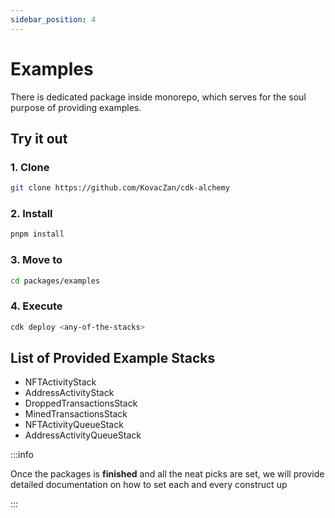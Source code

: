 ```yaml
---
sidebar_position: 4
---
```


# Examples

There is dedicated package inside monorepo, which serves for the soul purpose of providing examples.

## Try it out

### 1. Clone 
```bash
git clone https://github.com/KovacZan/cdk-alchemy
```
### 2. Install
```bash
pnpm install
```
### 3. Move to
```bash
cd packages/examples
```
### 4. Execute
```bash
cdk deploy <any-of-the-stacks>
```

## List of Provided Example Stacks

- NFTActivityStack
- AddressActivityStack
- DroppedTransactionsStack
- MinedTransactionsStack
- NFTActivityQueueStack
- AddressActivityQueueStack


:::info

Once the packages is **finished** and all the neat picks are set, 
we will provide detailed documentation on how to set each and every construct up

:::
